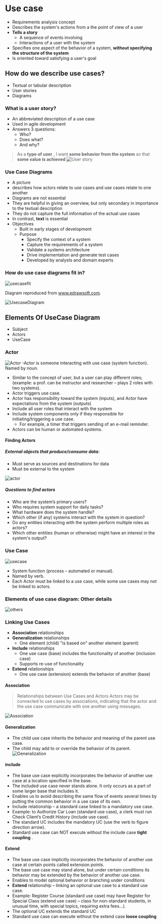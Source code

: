 # Use case
- Requirements analysis concept
- Describes the system's actions from a the point of view of a user
- **Tells a story**
	- A sequence of events involving
	- Interactions of a user with the system
- Specifies one aspect of the behavior of a system, **without specifying the structure of the system**
- Is oriented toward satisfying a user's goal

## How do we describe use cases?
- Textual or tabular description
- User stories
- Diagrams
### What is a user story?
- An abbreviated description of a use case
- Used in agile development
- Answers 3 questions:
	- Who?
	- Does what?
	- And why?
> As a  **type of user** , I want **some behavior from the system** so that **some value is achieved**
![User story](https://github.com/venu-shastri/ooad-uml-knowledge/blob/master/UseStory.JPG)


### Use Case Diagrams
- A picture
- describes how actors relate to use cases
and use cases relate to one another
- Diagrams are not essential
- They are helpful in giving an overview, but only secondary in importance to the textual description
- They do not capture the full information of the actual use cases
- In contrast, **text** is essential
- Objectives
	- Built in early stages of development
	- Purpose
		- Specify the context of a system
		- Capture the requirements of a system
		- Validate a systems architecture
		- Drive implementation and generate test cases
		- Developed by analysts and domain experts
### How do use case diagrams fit in?
![usecasefit](https://github.com/venu-shastri/ooad-uml-knowledge/blob/master/usecase-fit-in.JPG)

Diagram reproduced from www.edrawsoft.com.

![UsecaseDiagram](https://github.com/venu-shastri/ooad-uml-knowledge/blob/master/UseCaseDiagram.JPG)

## Elements Of UseCase Diagram
- Subject
- Actors
- UseCase

###  Actor

![Actor](https://github.com/venu-shastri/ooad-uml-knowledge/blob/master/Actor.JPG)
-Actor is someone interacting with use case (system function). Named by noun.
- Similar to the concept of user, but a user can play different roles; (example: a prof. can be instructor and researcher – plays 2 roles with two systems).
-  Actor triggers use case.
- Actor has responsibility toward the system (inputs), and Actor have expectations from the system (outputs) 
- Include all user roles that interact with the system
- Include system components only if they responsible for initiating/triggering a use case.
	- For example, a timer that triggers sending of an e-mail reminder.
- Actors can be human or automated systems.
#### Finding Actors
##### External objects that produce/consume data:
- Must serve as sources and destinations for data
- Must be external to the system

![actor](https://github.com/venu-shastri/ooad-uml-knowledge/blob/master/actors.JPG)

##### Questions to find actors
- Who are the system’s primary users?
- Who requires system support for daily tasks?
- What hardware does the system handle?
-  Which other (if any) systems interact with the system in question?
- Do any entities interacting with the system perform multiple roles as actors?
- Which other entities (human or otherwise) might have an interest in the system's output?

### Use Case
![usecase](https://github.com/venu-shastri/ooad-uml-knowledge/blob/master/usecase.JPG)
- System function (process – automated or manual).
- Named by verb.
- Each Actor must be linked to a use case, while some use cases may not be linked to actors.

### Elements of use case diagram: **Other details**

![others](https://github.com/venu-shastri/ooad-uml-knowledge/blob/master/usecaseotherelements.JPG)

### Linking Use Cases
- **Association** relationships
- **Generalization** relationships
	- One element (child) "is based on" another element (parent)
- **Include** relationships
	- One use case (base) includes the functionality of another (inclusion case)
	- Supports re-use of functionality
- **Extend** relationships
	- One use case (extension) extends the behavior of another (base)

#### Association
>Relationships between Use Cases and Actors
>Actors may be connected to use cases by associations, indicating that the actor and the use case communicate with one another using messages.

![Association](https://github.com/venu-shastri/ooad-uml-knowledge/blob/master/Association.png)

#### Generalization
- The child use case inherits the behavior and meaning of the
parent use case.
- The child may add to or override the behavior of its parent.
![Generalization](https://github.com/venu-shastri/ooad-uml-knowledge/blob/master/Generalization.png)

#### include
- The base use case explicitly incorporates the behavior of another use case at a location specified in the base.
- The included use case never stands alone. It only occurs as a part of some larger base that includes it.
- Enables us to avoid describing the same flow of events several times by putting the common behavior in a use case of its own.
- Include relationship – a standard case linked to a mandatory use case.
- Example: to Authorize Car Loan (standard use case), a clerk must run Check Client’s Credit History (include use case).
- The standard UC includes the mandatory UC (use the verb to figure direction arrow).
- Standard use case can NOT execute without the include case **tight coupling** .

#### Extend
- The base use case implicitly incorporates the behavior of another use case at certain points called extension points.
- The base use case may stand alone, but under certain conditions its behavior may be extended by the behavior of another use case.
- Enables to model optional behavior or branching under conditions
- **Extend** relationship – linking an optional use case to a standard use case.
- Example: Register Course (standard use case) may have Register for Special Class (extend use case) – class for non-standard students, in unusual time, with special topics, requiring extra fees…).
- The optional UC extends the standard UC
- Standard use case can execute without the extend case **loose coupling**

<!--stackedit_data:
eyJoaXN0b3J5IjpbMjA3ODE3MjUzMyw3MzU4MTc5NCw5OTI3Mj
MzMzMsLTM3MTUxNjgzOSw2NzYyNzE4OTQsMTI4NzAyMTgyMiwt
NTEwMjg4NzcxLDIxNDE3NDE3MjAsMzEwMDAyNTA0XX0=
-->